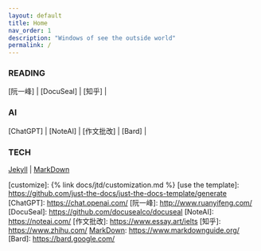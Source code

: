 ```yaml
---
layout: default
title: Home
nav_order: 1
description: "Windows of see the outside world"
permalink: /
---
```

### READING
[阮一峰] | [DocuSeal] | [知乎] | 
 
### AI
[ChatGPT] | [NoteAI] | [作文批改] | [Bard] |

### TECH
[Jekyll] | [MarkDown]



[Jekyll]: https://jekyllrb.com
[Markdown]: https://daringfireball.net/projects/markdown/
[Liquid]: https://github.com/Shopify/liquid/wiki
[Front matter]: https://jekyllrb.com/docs/front-matter/
[Jekyll configuration]: https://jekyllrb.com/docs/configuration/
[source file for this page]: https://github.com/just-the-docs/just-the-docs/blob/main/index.md
[Just the Docs Template]: https://just-the-docs.github.io/just-the-docs-template/
[Just the Docs]: https://just-the-docs.com
[Just the Docs repo]: https://github.com/just-the-docs/just-the-docs
[Just the Docs README]: https://github.com/just-the-docs/just-the-docs/blob/main/README.md
[GitHub Pages]: https://pages.github.com/
[Template README]: https://github.com/just-the-docs/just-the-docs-template/blob/main/README.md
[GitHub Pages / Actions workflow]: https://github.blog/changelog/2022-07-27-github-pages-custom-github-actions-workflows-beta/
[customize]: {% link docs/jtd/customization.md %}
[use the template]: https://github.com/just-the-docs/just-the-docs-template/generate
[ChatGPT]: https://chat.openai.com/
[阮一峰]: http://www.ruanyifeng.com/
[DocuSeal]: https://github.com/docusealco/docuseal
[NoteAI]: https://noteai.com/
[作文批改]: https://www.essay.art/ielts
[知乎]: https://www.zhihu.com/
[MarkDown]: https://www.markdownguide.org/
[Bard]: https://bard.google.com/
